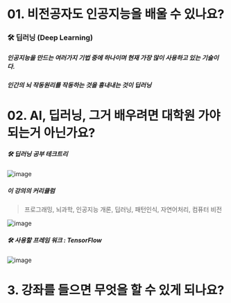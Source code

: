 # 01. 비전공자도 인공지능을 배울 수 있나요? 

### 🛠 딥러닝 (Deep Learning) 

##### 인공지능을 만드는 여러가지 기법 중에 하나이며 현재 가장 많이 사용하고 있는 기술이다. 

##### 인간의 뇌 작동원리를 작동하는 것을 흉내내는 것이 딥러닝



# 02. AI, 딥러닝, 그거 배우려면 대학원 가야 되는거 아닌가요?

##### 🛠 딥러닝 공부 테크트리 

![image](https://user-images.githubusercontent.com/99783474/213921087-79db76e3-0a6f-4ce4-8e57-9ebf611fe355.png)



##### 이 강의의 커리큘럼 

> 프로그래밍, 뇌과학, 인공지능 개론, 딥러닝, 패턴인식, 자연어처리, 컴퓨터 비전 

![image](https://user-images.githubusercontent.com/99783474/213921102-07067bc9-5a36-431b-8ae0-3f2f4f632c27.png)



##### 🛠 사용할 프레임 워크 : TensorFlow

![image](https://user-images.githubusercontent.com/99783474/213921110-18f21305-69b8-4eca-acaa-1b9188fce1a3.png)



# 3. 강좌를 들으면 무엇을 할 수 있게 되나요? 

